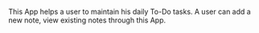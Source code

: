  This App helps a user to maintain his daily To-Do tasks. A user can add a new note, view existing notes through this App. ​
